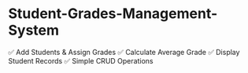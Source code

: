 # Student-Grades-Management-System

✅ Add Students & Assign Grades
✅ Calculate Average Grade
✅ Display Student Records
✅ Simple CRUD Operations

